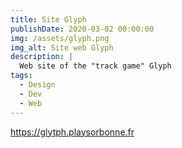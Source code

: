 ```yaml
---
title: Site Glyph
publishDate: 2020-03-02 00:00:00
img: /assets/glyph.png
img_alt: Site web Glyph
description: |
  Web site of the "track game" Glyph
tags:
  - Design
  - Dev
  - Web
---
```



https://glytph.playsorbonne.fr